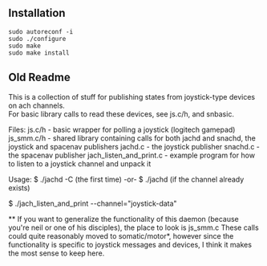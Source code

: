 ## Installation

    sudo autoreconf -i
    sudo ./configure
    sudo make
    sudo make install

## Old Readme

This is a collection of stuff for publishing states from joystick-type devices on ach channels.  
For basic library calls to read these devices, see js.c/h, and snbasic. 


Files:
js.c/h - basic wrapper for polling a joystick (logitech gamepad)
js_smm.c/h - shared library containing calls for both jachd and snachd, the joystick and spacenav publishers
jachd.c - the joystick publisher
snachd.c - the spacenav publisher 
jach_listen_and_print.c - example program for how to listen to a joystick channel and unpack it


Usage:
<from a terminal>
$ ./jachd -C (the first time)
 -or-
$ ./jachd (if the channel already exists)

<from another terminal>
$ ./jach_listen_and_print --channel="joystick-data"

** If you want to generalize the functionality of this daemon (because you're neil or one of 
his disciples), the place to look is js_smm.c  These calls could quite reasonably moved to 
somatic/motor*, however since the functionality is specific to joystick messages and devices,
I think it makes the most sense to keep here.
